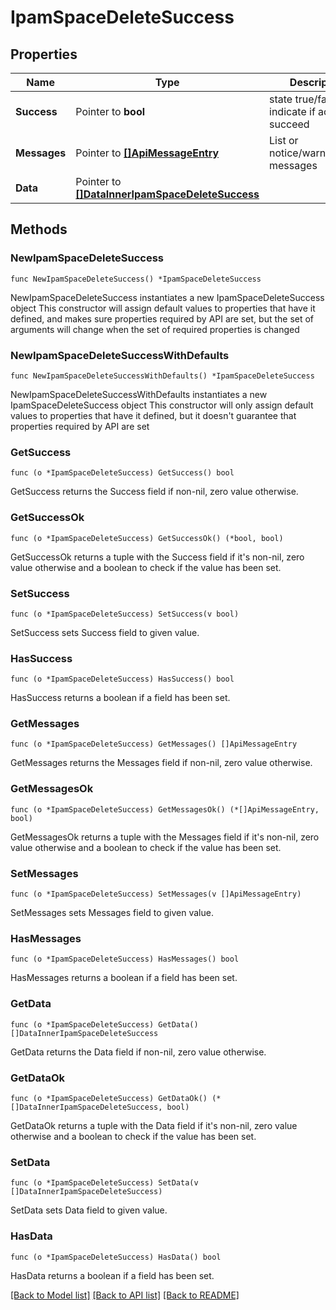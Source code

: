 # IpamSpaceDeleteSuccess

## Properties

Name | Type | Description | Notes
------------ | ------------- | ------------- | -------------
**Success** | Pointer to **bool** | state true/false indicate if action succeed | [optional] 
**Messages** | Pointer to [**[]ApiMessageEntry**](ApiMessageEntry.md) | List or notice/warning/error messages | [optional] 
**Data** | Pointer to [**[]DataInnerIpamSpaceDeleteSuccess**](DataInnerIpamSpaceDeleteSuccess.md) |  | [optional] 

## Methods

### NewIpamSpaceDeleteSuccess

`func NewIpamSpaceDeleteSuccess() *IpamSpaceDeleteSuccess`

NewIpamSpaceDeleteSuccess instantiates a new IpamSpaceDeleteSuccess object
This constructor will assign default values to properties that have it defined,
and makes sure properties required by API are set, but the set of arguments
will change when the set of required properties is changed

### NewIpamSpaceDeleteSuccessWithDefaults

`func NewIpamSpaceDeleteSuccessWithDefaults() *IpamSpaceDeleteSuccess`

NewIpamSpaceDeleteSuccessWithDefaults instantiates a new IpamSpaceDeleteSuccess object
This constructor will only assign default values to properties that have it defined,
but it doesn't guarantee that properties required by API are set

### GetSuccess

`func (o *IpamSpaceDeleteSuccess) GetSuccess() bool`

GetSuccess returns the Success field if non-nil, zero value otherwise.

### GetSuccessOk

`func (o *IpamSpaceDeleteSuccess) GetSuccessOk() (*bool, bool)`

GetSuccessOk returns a tuple with the Success field if it's non-nil, zero value otherwise
and a boolean to check if the value has been set.

### SetSuccess

`func (o *IpamSpaceDeleteSuccess) SetSuccess(v bool)`

SetSuccess sets Success field to given value.

### HasSuccess

`func (o *IpamSpaceDeleteSuccess) HasSuccess() bool`

HasSuccess returns a boolean if a field has been set.

### GetMessages

`func (o *IpamSpaceDeleteSuccess) GetMessages() []ApiMessageEntry`

GetMessages returns the Messages field if non-nil, zero value otherwise.

### GetMessagesOk

`func (o *IpamSpaceDeleteSuccess) GetMessagesOk() (*[]ApiMessageEntry, bool)`

GetMessagesOk returns a tuple with the Messages field if it's non-nil, zero value otherwise
and a boolean to check if the value has been set.

### SetMessages

`func (o *IpamSpaceDeleteSuccess) SetMessages(v []ApiMessageEntry)`

SetMessages sets Messages field to given value.

### HasMessages

`func (o *IpamSpaceDeleteSuccess) HasMessages() bool`

HasMessages returns a boolean if a field has been set.

### GetData

`func (o *IpamSpaceDeleteSuccess) GetData() []DataInnerIpamSpaceDeleteSuccess`

GetData returns the Data field if non-nil, zero value otherwise.

### GetDataOk

`func (o *IpamSpaceDeleteSuccess) GetDataOk() (*[]DataInnerIpamSpaceDeleteSuccess, bool)`

GetDataOk returns a tuple with the Data field if it's non-nil, zero value otherwise
and a boolean to check if the value has been set.

### SetData

`func (o *IpamSpaceDeleteSuccess) SetData(v []DataInnerIpamSpaceDeleteSuccess)`

SetData sets Data field to given value.

### HasData

`func (o *IpamSpaceDeleteSuccess) HasData() bool`

HasData returns a boolean if a field has been set.


[[Back to Model list]](../README.md#documentation-for-models) [[Back to API list]](../README.md#documentation-for-api-endpoints) [[Back to README]](../README.md)


